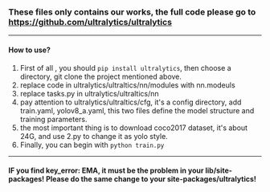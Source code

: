 ### These files only contains our works, the full code please go to https://github.com/ultralytics/ultralytics
---
#### How to use?
1. First of all , you should `pip install ultralytics`, then choose a directory, git clone the project mentioned above.
2. replace code in ultralytics/ultraltics/nn/modules with nn.modeuls
3. replace tasks.py in ultralytics/ultraltics/nn
4. pay attention to ultralytics/ultraltics/cfg, it's a config directory, add train.yaml, yolov8_a.yaml, this two files define the model structure and training parameters.
5. the most important thing is to download coco2017 dataset, it's about 24G, and use 2.py to change it as yolo style.
6. Finally, you can begin with `python train.py`
---
#### IF you find key_error: EMA, it must be the problem in your lib/site-packages! Please do the same change to your site-packages/ultralytics!
